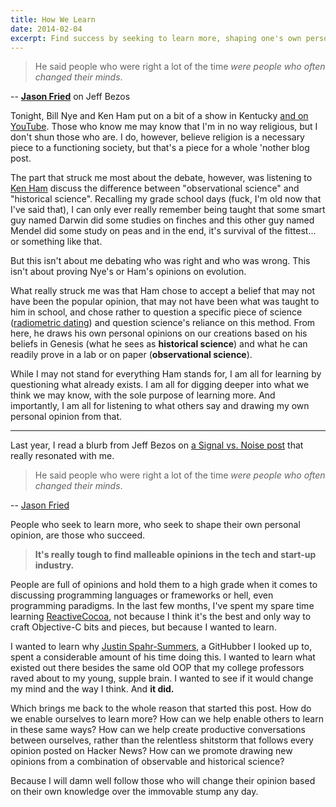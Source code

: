 ```yaml
---
title: How We Learn
date: 2014-02-04
excerpt: Find success by seeking to learn more, shaping one's own personal opinion, and changing one's mind.
---
```


> He said people who were right a lot of the time _were
> people who often changed their minds_.

--
**[Jason Fried](http://37signals.com/svn/posts/3289-some-advice-from-jeff-bezos)**
on Jeff Bezos

Tonight, Bill Nye and Ken Ham put on a bit of a show in
Kentucky
[and on YouTube](http://www.youtube.com/watch?v=z6kgvhG3AkI).
Those who know me may know that I'm in no way religious, but
I don't shun those who are. I do, however, believe religion
is a necessary piece to a functioning society, but that's a
piece for a whole 'nother blog post.

The part that struck me most about the debate, however, was
listening to [Ken Ham](http://en.wikipedia.org/wiki/Ken_Ham)
discuss the difference between "observational science" and
"historical science". Recalling my grade school days (fuck,
I'm old now that I've said that), I can only ever really
remember being taught that some smart guy named Darwin did
some studies on finches and this other guy named Mendel did
some study on peas and in the end, it's survival of the
fittest... or something like that.

But this isn't about me debating who was right and who was
wrong. This isn't about proving Nye's or Ham's opinions on
evolution.

What really struck me was that Ham chose to accept a belief
that may not have been the popular opinion, that may not
have been what was taught to him in school, and chose rather
to question a specific piece of science
([radiometric dating](http://en.wikipedia.org/wiki/Radiometric_dating))
and question science's reliance on this method. From here,
he draws his own personal opinions on our creations based on
his beliefs in Genesis (what he sees as **historical
science**) and what he can readily prove in a lab or on
paper (**observational science**).

While I may not stand for everything Ham stands for, I am
all for learning by questioning what already exists. I am
all for digging deeper into what we think we may know, with
the sole purpose of learning more. And importantly, I am all
for listening to what others say and drawing my own personal
opinion from that.

---

Last year, I read a blurb from Jeff Bezos on
[a Signal vs. Noise post](http://37signals.com/svn/posts/3289-some-advice-from-jeff-bezos)
that really resonated with me.

> He said people who were right a lot of the time _were
> people who often changed their minds_.

--
[Jason Fried](http://37signals.com/svn/posts/3289-some-advice-from-jeff-bezos)

People who seek to learn more, who seek to shape their own
personal opinion, are those who succeed.

> **It's really tough to find malleable opinions in the tech
> and start-up industry.**

People are full of opinions and hold them to a high grade
when it comes to discussing programming languages or
frameworks or hell, even programming paradigms. In the last
few months, I've spent my spare time learning
[ReactiveCocoa](https://github.com/ReactiveCocoa/ReactiveCocoa),
not because I think it's the best and only way to craft
Objective-C bits and pieces, but because I wanted to learn.

I wanted to learn why
[Justin Spahr-Summers](https://github.com/jspahrsummers), a
GitHubber I looked up to, spent a considerable amount of his
time doing this. I wanted to learn what existed out there
besides the same old OOP that my college professors raved
about to my young, supple brain. I wanted to see if it would
change my mind and the way I think. And **it did.**

Which brings me back to the whole reason that started this
post. How do we enable ourselves to learn more? How can we
help enable others to learn in these same ways? How can we
help create productive conversations between ourselves,
rather than the relentless shitstorm that follows every
opinion posted on Hacker News? How can we promote drawing
new opinions from a combination of observable and historical
science?

Because I will damn well follow those who will change their
opinion based on their own knowledge over the immovable
stump any day.
